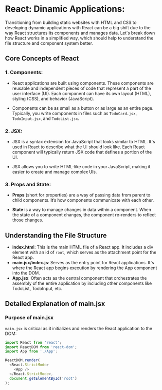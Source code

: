 # React: Dinamic Applications:

Transitioning from building static websites with HTML and CSS to developing dynamic applications with React can be a big shift due to the way React structures its components and manages data. Let's break down how React works in a simplified way, which should help to understand the file structure and component system better.

## Core Concepts of React
### 1. Components:
* React applications are built using components. These components are reusable and independent pieces of code that represent a part of the user interface (UI). Each component can have its own layout (HTML), styling (CSS), and behavior (JavaScript).

* Components can be as small as a button or as large as an entire page. Typically, you write components in files such as `TodoCard.jsx`, `TodoInput.jsx`, and `TodoList.jsx`.

### 2. JSX:
* JSX is a syntax extension for JavaScript that looks similar to HTML. It's used in React to describe what the UI should look like. Each React component will typically return JSX code that defines a portion of the UI.

* JSX allows you to write HTML-like code in your JavaScript, making it easier to create and manage complex UIs.

### 3. Props and State:
* **Props** (short for properties) are a way of passing data from parent to child components. It’s how components communicate with each other.

* **State** is a way to manage changes in data within a component. When the state of a component changes, the component re-renders to reflect those changes.

## Understanding the File Structure

- **index.html**: This is the main HTML file of a React app. It includes a div element with an id of `root`, which serves as the attachment point for the React app.
- **main.jsx/index.js**: Serves as the entry point for React applications. It's where the React app begins execution by rendering the App component into the DOM.
- **App.jsx**: Often acts as the central component that orchestrates the assembly of the entire application by including other components like TodoList, TodoInput, etc.

## Detailed Explanation of main.jsx

### Purpose of main.jsx

`main.jsx` is critical as it initializes and renders the React application to the DOM:

```javascript
import React from 'react';
import ReactDOM from 'react-dom';
import App from './App';

ReactDOM.render(
  <React.StrictMode>
    <App />
  </React.StrictMode>,
  document.getElementById('root')
);
```
